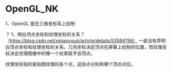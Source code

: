 # OpenGL_NK
1、OpenGL 是在三维坐标系上绘制

？
1、明白顶点坐标和纹理坐标的关系？（https://blog.csdn.net/xipiaoyouzi/article/details/53584798）
一直没有弄明白顶点坐标和纹理坐标的关系。几何坐标决定顶点在屏幕上绘制的位置，而纹理坐标决定纹理图像中的哪一个纹素赋予该顶点。

纹理坐标指的是贴图纹理的各个点，这些点分别和哪个顶点对应。
